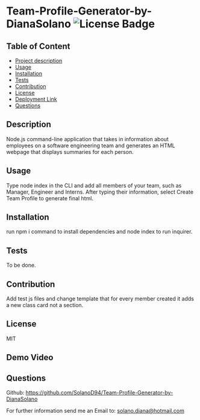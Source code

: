 
# Team-Profile-Generator-by-DianaSolano  ![License Badge](https://img.shields.io/badge/License-MIT-blueviolet)

## Table of Content
- [Project description](#Description)
- [Usage](#Usage)
- [Installation](#Installation)
- [Tests](#Tests)
- [Contribution](#Contribution)
- [License](#License)
- [Deployment Link](#Deployment-Link)
- [Questions](#Questions)

## Description
Node.js command-line application that takes in information about employees on a software engineering team and generates an HTML webpage that displays summaries for each person. 

## Usage
Type node index in the CLI and add all members of your team, such as Manager, Engineer and Interns. After typing their information, select Create Team Profile to generate final html.

## Installation
run npm i command to install dependencies and node index to run inquirer.

## Tests
To be done.

## Contribution
Add test js files and change template that for every member created it adds a new class card not a section.

## License
MIT

## Demo Video

## Questions
Github: <https://github.com/SolanoD94/Team-Profile-Generator-by-DianaSolano> 
 
For further information send me an Email to: <solano.diana@hotmail.com>

